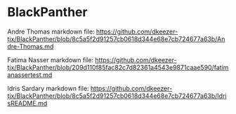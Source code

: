 # BlackPanther


Andre Thomas markdown file: https://github.com/dkeezer-tjx/BlackPanther/blob/8c5a5f2d91257cb0618d344e68e7cb724677a63b/Andre-Thomas.md


Fatima Nasser markdown file: https://github.com/dkeezer-tjx/BlackPanther/blob/209d110f85fac82c7d82361a4543e9871caae590/fatimanassertest.md


Idris Sardary markdown file: https://github.com/dkeezer-tjx/BlackPanther/blob/8c5a5f2d91257cb0618d344e68e7cb724677a63b/IdrisREADME.md

